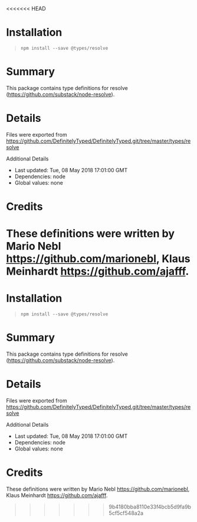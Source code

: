 <<<<<<< HEAD
# Installation
> `npm install --save @types/resolve`

# Summary
This package contains type definitions for resolve (https://github.com/substack/node-resolve).

# Details
Files were exported from https://github.com/DefinitelyTyped/DefinitelyTyped.git/tree/master/types/resolve

Additional Details
 * Last updated: Tue, 08 May 2018 17:01:00 GMT
 * Dependencies: node
 * Global values: none

# Credits
These definitions were written by Mario Nebl <https://github.com/marionebl>, Klaus Meinhardt <https://github.com/ajafff>.
=======
# Installation
> `npm install --save @types/resolve`

# Summary
This package contains type definitions for resolve (https://github.com/substack/node-resolve).

# Details
Files were exported from https://github.com/DefinitelyTyped/DefinitelyTyped.git/tree/master/types/resolve

Additional Details
 * Last updated: Tue, 08 May 2018 17:01:00 GMT
 * Dependencies: node
 * Global values: none

# Credits
These definitions were written by Mario Nebl <https://github.com/marionebl>, Klaus Meinhardt <https://github.com/ajafff>.
>>>>>>> 9b4180bba8110e33f4bcb5d9fa9b5cf5cf548a2a
